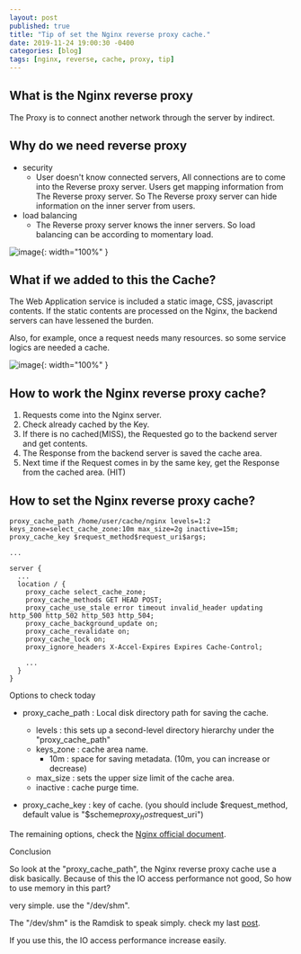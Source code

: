 ```yaml
---
layout: post
published: true
title: "Tip of set the Nginx reverse proxy cache."
date: 2019-11-24 19:00:30 -0400
categories: [blog]
tags: [nginx, reverse, cache, proxy, tip]
---
```


## What is the Nginx reverse proxy

The Proxy is to connect another network through the server by indirect.

## Why do we need reverse proxy 

 - security
     - User doesn't know connected servers, All connections are to come into the Reverse proxy server. Users get mapping information from The Reverse proxy server. So The Reverse proxy server can hide information on the inner server from users.
 - load balancing
     - The Reverse proxy server knows the inner servers. So load balancing can be according to momentary load.

![image](https://user-images.githubusercontent.com/4101636/69491513-a6f53000-0ed9-11ea-98eb-71831c424643.png){: width="100%" }

## What if we added to this the Cache?

The Web Application service is included a static image, CSS, javascript contents. If the static contents are processed on the Nginx, the backend servers can have lessened the burden.

Also, for example, once a request needs many resources. so some service logics are needed a cache.

![image](https://user-images.githubusercontent.com/4101636/69491589-a5783780-0eda-11ea-8e26-0e3cea3899ff.png){: width="100%" }

## How to work the Nginx reverse proxy cache?

 1. Requests come into the Nginx server.
 2. Check already cached by the Key.
 3. If there is no cached(MISS), the Requested go to the backend server and get contents.
 4. The Response from the backend server is saved the cache area.
 5. Next time if the Request comes in by the same key, get the Response from the cached area. (HIT)

## How to set the Nginx reverse proxy cache?

```
proxy_cache_path /home/user/cache/nginx levels=1:2 keys_zone=select_cache_zone:10m max_size=2g inactive=15m;
proxy_cache_key $request_method$request_uri$args;

...

server {
  ...
  location / {
    proxy_cache select_cache_zone;
    proxy_cache_methods GET HEAD POST;
    proxy_cache_use_stale error timeout invalid_header updating http_500 http_502 http_503 http_504;
    proxy_cache_background_update on;
    proxy_cache_revalidate on;
    proxy_cache_lock on;
    proxy_ignore_headers X-Accel-Expires Expires Cache-Control;

    ...
  }
}
```

Options to check today

 - proxy_cache_path : Local disk directory path for saving the cache.
    - levels : this sets up a second-level directory hierarchy under the "proxy_cache_path"
    - keys_zone : cache area name.
        - 10m : space for saving metadata. (10m, you can increase or decrease)
    - max_size : sets the upper size limit of the cache area.
    - inactive : cache purge time.
    
 - proxy_cache_key : key of cache. (you should include $request_method, default value is "$scheme$proxy_host$request_uri")
 
The remaining options, check the [Nginx official document](http://nginx.org/en/docs/http/ngx_http_proxy_module.html).
 
Conclusion 
 
So look at the "proxy_cache_path", the Nginx reverse proxy cache use a disk basically.
Because of this the IO access performance not good, So how to use memory in this part?

very simple. use the "/dev/shm".

The "/dev/shm" is the Ramdisk to speak simply. check my last [post](https://leekyoungil.github.io/blog/2019/09/29/About_the_dev_shm_easy_to_use_the_Linux_ramdisk.html).

If you use this, the IO access performance increase easily.
